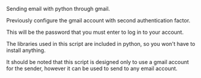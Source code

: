 Sending email with python through gmail.

Previously configure the gmail account with second authentication factor.

This will be the password that you must enter to log in to your account.

The libraries used in this script are included in python, so you won't have to install anything.

It should be noted that this script is designed only to use a gmail account for the sender, however it can be used to send to any email account.